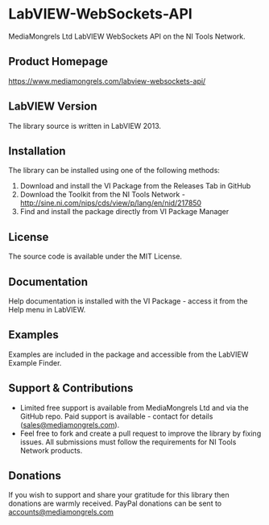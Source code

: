 # LabVIEW-WebSockets-API
MediaMongrels Ltd LabVIEW WebSockets API on the NI Tools Network.

## Product Homepage
https://www.mediamongrels.com/labview-websockets-api/

## LabVIEW Version
The library source is written in LabVIEW 2013.

## Installation

The library can be installed using one of the following methods:
1. Download and install the VI Package from the Releases Tab in GitHub
2. Download the Toolkit from the NI Tools Network - http://sine.ni.com/nips/cds/view/p/lang/en/nid/217850
3. Find and install the package directly from VI Package Manager

## License
The source code is available under the MIT License.

## Documentation
Help documentation is installed with the VI Package - access it from the Help menu in LabVIEW.

## Examples
Examples are included in the package and accessible from the LabVIEW Example Finder.

## Support & Contributions
* Limited free support is available from MediaMongrels Ltd and via the GitHub repo. Paid support is available - contact for details (sales@mediamongrels.com).
* Feel free to fork and create a pull request to improve the library by fixing issues. All submissions must follow the requirements for NI Tools Network products.

## Donations
If you wish to support and share your gratitude for this library then donations are warmly received. PayPal donations can be sent to accounts@mediamongrels.com
